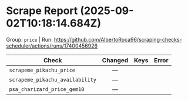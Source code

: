 # Scrape Report (2025-09-02T10:18:14.684Z)

Group: `price`  |  Run: https://github.com/AlbertoRoca96/scraping-checks-scheduler/actions/runs/17400456926

| Check | Changed | Keys | Error |
|---|:---:|:--|:--|
| `scrapeme_pikachu_price` | — |  |  |
| `scrapeme_pikachu_availability` | — |  |  |
| `psa_charizard_price_gem10` | — |  |  |
